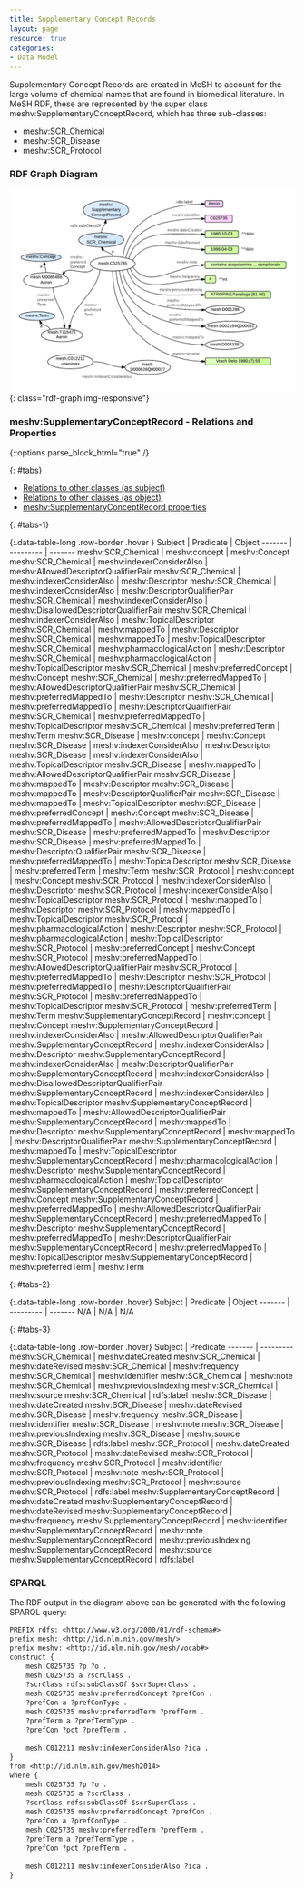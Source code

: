 ```yaml
---
title: Supplementary Concept Records
layout: page
resource: true
categories:
- Data Model
---
```


Supplementary Concept Records are created in MeSH to account for the large volume of chemical names that are found in biomedical literature. In MeSH RDF, these are represented by the super class meshv:SupplementaryConceptRecord, which has three sub-classes:

*  meshv:SCR_Chemical
*  meshv:SCR_Disease
*  meshv:SCR_Protocol



### RDF Graph Diagram

![Qualifier RDF Graph Diagram](images/SCRs.png){: class="rdf-graph img-responsive"}

### meshv:SupplementaryConceptRecord - Relations and Properties

{::options parse_block_html="true" /}

{: #tabs}
<div>

*  [Relations to other classes (as subject)](#tabs-1)
*  [Relations to other classes (as object)](#tabs-2)
*  [meshv:SupplementaryConceptRecord properties](#tabs-3)

{: #tabs-1}
<div>

{:.data-table-long .row-border .hover }
Subject | Predicate | Object
------- | --------- | -------
meshv:SCR_Chemical | meshv:concept | meshv:Concept
meshv:SCR_Chemical | meshv:indexerConsiderAlso | meshv:AllowedDescriptorQualifierPair
meshv:SCR_Chemical | meshv:indexerConsiderAlso | meshv:Descriptor
meshv:SCR_Chemical | meshv:indexerConsiderAlso | meshv:DescriptorQualifierPair
meshv:SCR_Chemical | meshv:indexerConsiderAlso | meshv:DisallowedDescriptorQualifierPair
meshv:SCR_Chemical | meshv:indexerConsiderAlso | meshv:TopicalDescriptor
meshv:SCR_Chemical | meshv:mappedTo | meshv:Descriptor
meshv:SCR_Chemical | meshv:mappedTo | meshv:TopicalDescriptor
meshv:SCR_Chemical | meshv:pharmacologicalAction | meshv:Descriptor
meshv:SCR_Chemical | meshv:pharmacologicalAction | meshv:TopicalDescriptor
meshv:SCR_Chemical | meshv:preferredConcept | meshv:Concept
meshv:SCR_Chemical | meshv:preferredMappedTo | meshv:AllowedDescriptorQualifierPair
meshv:SCR_Chemical | meshv:preferredMappedTo | meshv:Descriptor
meshv:SCR_Chemical | meshv:preferredMappedTo | meshv:DescriptorQualifierPair
meshv:SCR_Chemical | meshv:preferredMappedTo | meshv:TopicalDescriptor
meshv:SCR_Chemical | meshv:preferredTerm | meshv:Term
meshv:SCR_Disease | meshv:concept | meshv:Concept
meshv:SCR_Disease | meshv:indexerConsiderAlso | meshv:Descriptor
meshv:SCR_Disease | meshv:indexerConsiderAlso | meshv:TopicalDescriptor
meshv:SCR_Disease | meshv:mappedTo | meshv:AllowedDescriptorQualifierPair
meshv:SCR_Disease | meshv:mappedTo | meshv:Descriptor
meshv:SCR_Disease | meshv:mappedTo | meshv:DescriptorQualifierPair
meshv:SCR_Disease | meshv:mappedTo | meshv:TopicalDescriptor
meshv:SCR_Disease | meshv:preferredConcept | meshv:Concept
meshv:SCR_Disease | meshv:preferredMappedTo | meshv:AllowedDescriptorQualifierPair
meshv:SCR_Disease | meshv:preferredMappedTo | meshv:Descriptor
meshv:SCR_Disease | meshv:preferredMappedTo | meshv:DescriptorQualifierPair
meshv:SCR_Disease | meshv:preferredMappedTo | meshv:TopicalDescriptor
meshv:SCR_Disease | meshv:preferredTerm | meshv:Term
meshv:SCR_Protocol | meshv:concept | meshv:Concept
meshv:SCR_Protocol | meshv:indexerConsiderAlso | meshv:Descriptor
meshv:SCR_Protocol | meshv:indexerConsiderAlso | meshv:TopicalDescriptor
meshv:SCR_Protocol | meshv:mappedTo | meshv:Descriptor
meshv:SCR_Protocol | meshv:mappedTo | meshv:TopicalDescriptor
meshv:SCR_Protocol | meshv:pharmacologicalAction | meshv:Descriptor
meshv:SCR_Protocol | meshv:pharmacologicalAction | meshv:TopicalDescriptor
meshv:SCR_Protocol | meshv:preferredConcept | meshv:Concept
meshv:SCR_Protocol | meshv:preferredMappedTo | meshv:AllowedDescriptorQualifierPair
meshv:SCR_Protocol | meshv:preferredMappedTo | meshv:Descriptor
meshv:SCR_Protocol | meshv:preferredMappedTo | meshv:DescriptorQualifierPair
meshv:SCR_Protocol | meshv:preferredMappedTo | meshv:TopicalDescriptor
meshv:SCR_Protocol | meshv:preferredTerm | meshv:Term
meshv:SupplementaryConceptRecord | meshv:concept | meshv:Concept
meshv:SupplementaryConceptRecord | meshv:indexerConsiderAlso | meshv:AllowedDescriptorQualifierPair
meshv:SupplementaryConceptRecord | meshv:indexerConsiderAlso | meshv:Descriptor
meshv:SupplementaryConceptRecord | meshv:indexerConsiderAlso | meshv:DescriptorQualifierPair
meshv:SupplementaryConceptRecord | meshv:indexerConsiderAlso | meshv:DisallowedDescriptorQualifierPair
meshv:SupplementaryConceptRecord | meshv:indexerConsiderAlso | meshv:TopicalDescriptor
meshv:SupplementaryConceptRecord | meshv:mappedTo | meshv:AllowedDescriptorQualifierPair
meshv:SupplementaryConceptRecord | meshv:mappedTo | meshv:Descriptor
meshv:SupplementaryConceptRecord | meshv:mappedTo | meshv:DescriptorQualifierPair
meshv:SupplementaryConceptRecord | meshv:mappedTo | meshv:TopicalDescriptor
meshv:SupplementaryConceptRecord | meshv:pharmacologicalAction | meshv:Descriptor
meshv:SupplementaryConceptRecord | meshv:pharmacologicalAction | meshv:TopicalDescriptor
meshv:SupplementaryConceptRecord | meshv:preferredConcept | meshv:Concept
meshv:SupplementaryConceptRecord | meshv:preferredMappedTo | meshv:AllowedDescriptorQualifierPair
meshv:SupplementaryConceptRecord | meshv:preferredMappedTo | meshv:Descriptor
meshv:SupplementaryConceptRecord | meshv:preferredMappedTo | meshv:DescriptorQualifierPair
meshv:SupplementaryConceptRecord | meshv:preferredMappedTo | meshv:TopicalDescriptor
meshv:SupplementaryConceptRecord | meshv:preferredTerm | meshv:Term

</div>

{: #tabs-2}
<div>

{:.data-table-long .row-border .hover}
Subject | Predicate | Object
------- | --------- | -------
N/A | N/A | N/A

</div>

{: #tabs-3}
<div>
{:.data-table-long .row-border .hover}
Subject | Predicate
------- | ---------
meshv:SCR_Chemical | meshv:dateCreated
meshv:SCR_Chemical | meshv:dateRevised
meshv:SCR_Chemical | meshv:frequency
meshv:SCR_Chemical | meshv:identifier
meshv:SCR_Chemical | meshv:note
meshv:SCR_Chemical | meshv:previousIndexing
meshv:SCR_Chemical | meshv:source
meshv:SCR_Chemical | rdfs:label
meshv:SCR_Disease | meshv:dateCreated
meshv:SCR_Disease | meshv:dateRevised
meshv:SCR_Disease | meshv:frequency
meshv:SCR_Disease | meshv:identifier
meshv:SCR_Disease | meshv:note
meshv:SCR_Disease | meshv:previousIndexing
meshv:SCR_Disease | meshv:source
meshv:SCR_Disease | rdfs:label
meshv:SCR_Protocol | meshv:dateCreated
meshv:SCR_Protocol | meshv:dateRevised
meshv:SCR_Protocol | meshv:frequency
meshv:SCR_Protocol | meshv:identifier
meshv:SCR_Protocol | meshv:note
meshv:SCR_Protocol | meshv:previousIndexing
meshv:SCR_Protocol | meshv:source
meshv:SCR_Protocol | rdfs:label
meshv:SupplementaryConceptRecord | meshv:dateCreated
meshv:SupplementaryConceptRecord | meshv:dateRevised
meshv:SupplementaryConceptRecord | meshv:frequency
meshv:SupplementaryConceptRecord | meshv:identifier
meshv:SupplementaryConceptRecord | meshv:note
meshv:SupplementaryConceptRecord | meshv:previousIndexing
meshv:SupplementaryConceptRecord | meshv:source
meshv:SupplementaryConceptRecord | rdfs:label

</div>
</div>

### SPARQL

The RDF output in the diagram above can be generated with the following
<span class='invoke-sparql'>SPARQL query</span>:


```sparql
PREFIX rdfs: <http://www.w3.org/2000/01/rdf-schema#>
prefix mesh: <http://id.nlm.nih.gov/mesh/>
prefix meshv: <http://id.nlm.nih.gov/mesh/vocab#>
construct {
    mesh:C025735 ?p ?o .
    mesh:C025735 a ?scrClass .
    ?scrClass rdfs:subClassOf $scrSuperClass .
    mesh:C025735 meshv:preferredConcept ?prefCon .
    ?prefCon a ?prefConType .
    mesh:C025735 meshv:preferredTerm ?prefTerm .
    ?prefTerm a ?prefTermType .
    ?prefCon ?pct ?prefTerm .

    mesh:C012211 meshv:indexerConsiderAlso ?ica .
}
from <http://id.nlm.nih.gov/mesh2014>
where {
    mesh:C025735 ?p ?o .
    mesh:C025735 a ?scrClass .
    ?scrClass rdfs:subClassOf $scrSuperClass .
    mesh:C025735 meshv:preferredConcept ?prefCon .
    ?prefCon a ?prefConType .
    mesh:C025735 meshv:preferredTerm ?prefTerm .
    ?prefTerm a ?prefTermType .
    ?prefCon ?pct ?prefTerm .

    mesh:C012211 meshv:indexerConsiderAlso ?ica .
}
```

